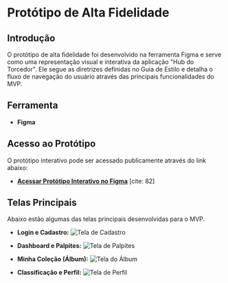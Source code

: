 # Protótipo de Alta Fidelidade

## Introdução

O protótipo de alta fidelidade foi desenvolvido na ferramenta Figma e serve como uma representação visual e interativa da aplicação "Hub do Torcedor". Ele segue as diretrizes definidas no Guia de Estilo e detalha o fluxo de navegação do usuário através das principais funcionalidades do MVP.

## Ferramenta

* **Figma**

## Acesso ao Protótipo

O protótipo interativo pode ser acessado publicamente através do link abaixo:

* **[Acessar Protótipo Interativo no Figma](COLOQUE-SEU-LINK-PÚBLICO-DO-FIGMA-AQUI)** [cite: 82]

## Telas Principais

Abaixo estão algumas das telas principais desenvolvidas para o MVP.

* **Login e Cadastro:**
    ![Tela de Cadastro](assets/figma/cadastro.png)

* **Dashboard e Palpites:**
    ![Tela de Palpites](assets/figma/palpites.png)

* **Minha Coleção (Álbum):**
    ![Tela do Álbum](assets/figma/album.png)

* **Classificação e Perfil:**
    ![Tela de Perfil](assets/figma/perfil.png)
